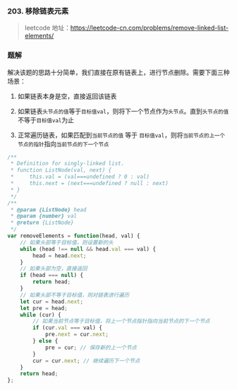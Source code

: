 ### 203. 移除链表元素
>leetcode 地址：https://leetcode-cn.com/problems/remove-linked-list-elements/

### 题解
解决该题的思路十分简单，我们直接在原有链表上，进行节点删除。需要下面三种场景：

1. 如果链表本身是空，直接返回该链表

2. 如果链表`头节点的值`等于`目标值val`，则将下一个节点作为`头节点`。直到`头节点的值`不等于`目标值val`为止

3. 正常遍历链表，如果匹配到`当前节点的值` 等于 `目标值val`，则将`当前节点的上一个节点的指针`指向`当前节点的下一个节点`

```js
/**
 * Definition for singly-linked list.
 * function ListNode(val, next) {
 *     this.val = (val===undefined ? 0 : val)
 *     this.next = (next===undefined ? null : next)
 * }
 */
/**
 * @param {ListNode} head
 * @param {number} val
 * @return {ListNode}
 */
var removeElements = function(head, val) {
    // 如果头部等于目标值，则设置新的头
    while (head !== null && head.val === val) {
        head = head.next;
    }
    // 如果头部为空，直接返回
    if (head === null) {
        return head;
    }
    // 如果头部不等于目标值，则对链表进行遍历
    let cur = head.next;
    let pre = head;
    while (cur) {
        // 如果当前节点等于目标值，将上一个节点指针指向当前节点的下一个节点
        if (cur.val === val) {
            pre.next = cur.next;
        } else {
            pre = cur; // 保存新的上一个节点 
        }
        cur = cur.next; // 继续遍历下一个节点
    }
    return head;
};
```